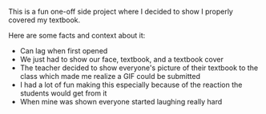 This is a fun one-off side project where I decided to show I properly covered my textbook.

Here are some facts and context about it:
 - Can lag when first opened
 - We just had to show our face, textbook, and a textbook cover
 - The teacher decided to show everyone's picture of their textbook to the class which made me realize a GIF could be submitted
 - I had a lot of fun making this especially because of the reaction the students would get from it
 - When mine was shown everyone started laughing really hard